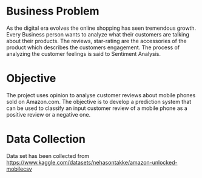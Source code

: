 # Business Problem
As the digital era evolves the online shopping has seen tremendous growth. Every Business person wants to analyze what their customers are talking about their products. The reviews, star-rating are the accessories of the product which describes the customers engagement. The process of analyzing the customer feelings is said to Sentiment Analysis.

# Objective
The project uses opinion  to analyse customer reviews about mobile phones sold on Amazon.com.
The objective is to develop a prediction system that can be used to classify an input customer review of a mobile phone as a positive review or a negative one.

# Data Collection 
Data set has been collected from https://www.kaggle.com/datasets/nehasontakke/amazon-unlocked-mobilecsv
